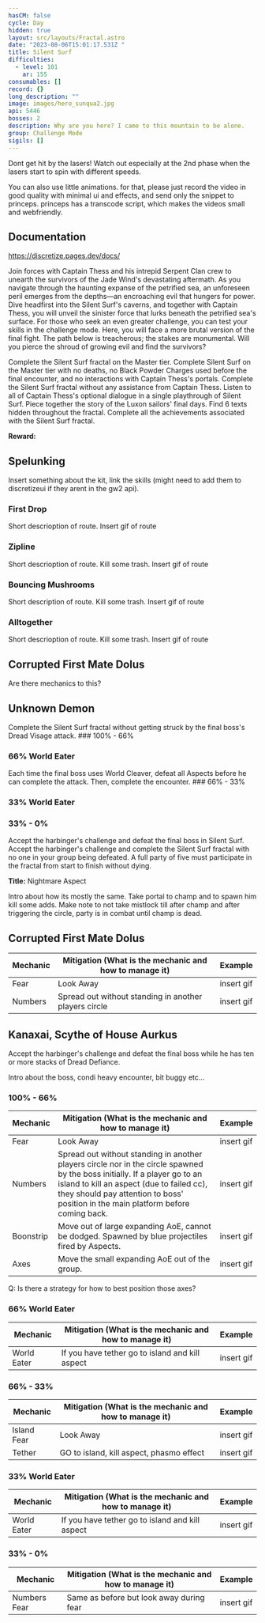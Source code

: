 ```yaml
---
hasCM: false
cycle: Day
hidden: true
layout: src/layouts/Fractal.astro
date: "2023-08-06T15:01:17.531Z "
title: Silent Surf
difficulties:
  - level: 101
    ar: 155
consumables: []
record: {}
long_description: ""
image: images/hero_sunqua2.jpg
api: 5446
bosses: 2
description: Why are you here? I came to this mountain to be alone.
group: Challenge Mode
sigils: []
---
```



<Achievement title="Still Faster Than Light">
Dont get hit by the lasers! Watch out especially at the 2nd phase when the lasers start to spin with different speeds.
</Achievement>

You can also use little animations. for that, please just record the video in good quality with minimal ui and effects, and send only the snippet to princeps. 
princeps has a transcode script, which makes the videos small and webfriendly.
<GifPlayer sourceId="snowblind-throw-firewood" caption="Throw firewood into the fire" />

## Documentation

https://discretize.pages.dev/docs/


Join forces with Captain Thess and his intrepid Serpent Clan crew to unearth the survivors of the Jade Wind's devastating aftermath. As you navigate through the haunting expanse of the petrified sea, an unforeseen peril emerges from the depths—an encroaching evil that hungers for power. Dive headfirst into the Silent Surf's caverns, and together with Captain Thess, you will unveil the sinister force that lurks beneath the petrified sea's surface. For those who seek an even greater challenge, you can test your skills in the challenge mode. Here, you will face a more brutal version of the final fight. The path below is treacherous; the stakes are monumental. Will you pierce the shroud of growing evil and find the survivors?

<Divider text="Normal Mode"/>
<Grid>
<GridItem>
<Achievement title="Cavalon's Champions ">
Complete the Silent Surf fractal on the Master tier. 
</Achievement>
</GridItem>
<GridItem>
<Achievement title="Peace and Quiet ">
Complete Silent Surf on the Master tier with no deaths, no Black Powder Charges used before the final encounter, and no interactions with Captain Thess's portals. 
</Achievement>
</GridItem>
<GridItem>
<Achievement title="Jade Sea Legs ">
Complete the Silent Surf fractal without any assistance from Captain Thess. 
</Achievement>
</GridItem>
<GridItem>
<Achievement title="Good Listener ">
Listen to all of Captain Thess's optional dialogue in a single playthrough of Silent Surf. 
</Achievement>
</GridItem>
<GridItem>
<Achievement title="Grim Investigation">
Piece together the story of the Luxon sailors' final days. Find 6 texts hidden throughout the fractal.
</Achievement>
</GridItem>
<GridItem>
<Achievement title="Silent Surf Fractal">
Complete all the achievements associated with the Silent Surf fractal.

**Reward:** <Item id="99876"/> 
</Achievement>
</GridItem>
</Grid>
## Spelunking

Insert something about the kit, link the skills (might need to add them to discretizeui if they arent in the gw2 api).

### First Drop

Short descrioption of route. Insert gif of route

### Zipline

Short descrioption of route. Kill some trash. Insert gif of route

### Bouncing Mushrooms

Short description of route. Kill some trash. Insert gif of route

### Alltogether

Short descrioption of route. Kill some trash. Insert gif of route

## Corrupted First Mate Dolus

Are there mechanics to this?

## Unknown Demon
<Achievement title="The Fearless Few ">
Complete the Silent Surf fractal without getting struck by the final boss's Dread Visage attack. 
</Achievement>
### 100% - 66%

### 66% World Eater
<Achievement title="Unsundered ">
Each time the final boss uses World Cleaver, defeat all Aspects before he can complete the attack. Then, complete the encounter. 
</Achievement>
### 66% - 33%

### 33% World Eater

### 33% - 0%

<Divider text="Challenge Mode"/>
<Grid>
<GridItem>
<Achievement title="Explorers of Antiquity ">
Accept the harbinger's challenge and defeat the final boss in Silent Surf.
</Achievement>
</GridItem>
<GridItem>
<Achievement title="Stalwart Serpents ">
Accept the harbinger's challenge and complete the Silent Surf fractal with no one in your group being defeated. A full party of five must participate in the fractal from start to finish without dying.

**Title:** Nightmare Aspect
</Achievement>
</GridItem>
</Grid>

Intro about how its mostly the same. Take portal to champ and to spawn him kill some adds. Make note to not take mistlock till after champ and after triggering the circle, party is in combat until champ is dead. 

## Corrupted First Mate Dolus

| Mechanic  | Mitigation  (What is the mechanic and how to manage it) | Example    |
|-----------|---------------------------------------------------------|------------|
| Fear     | Look Away                                                | insert gif |
| Numbers  | Spread out without standing in another players circle    | insert gif |

## Kanaxai, Scythe of House Aurkus
<Achievement title="Defiance Demolisher ">
Accept the harbinger's challenge and defeat the final boss while he has ten or more stacks of Dread Defiance. 
</Achievement>

Intro about the boss, condi heavy encounter, bit buggy etc... 
### 100% - 66%

| Mechanic  | Mitigation  (What is the mechanic and how to manage it) | Example    |
|-----------|---------------------------------------------------------|------------|
| Fear      | Look Away                                               | insert gif |
| Numbers   | Spread out without standing in another players circle nor in the circle spawned by the boss initially. If a player go to an island to kill an aspect (due to failed cc), they should pay attention to boss' position in the main platform before coming back.  | insert gif |
| Boonstrip | Move out of large expanding AoE, cannot be dodged. Spawned by blue projectiles fired by Aspects.       | insert gif |
| Axes      | Move the small expanding AoE out of the group.           | insert gif |

Q: Is there a strategy for how to best position those axes?

### 66% World Eater

| Mechanic    | Mitigation  (What is the mechanic and how to manage it)     | Example    |
|-------------|-------------------------------------------------------------|------------|
| World Eater | If you have tether go to island and kill aspect             | insert gif |

### 66% - 33%

| Mechanic    | Mitigation  (What is the mechanic and how to manage it) | Example    |
|-------------|---------------------------------------------------------|------------|
| Island Fear | Look Away                                               | insert gif |
| Tether      | GO to island, kill aspect, phasmo effect                | insert gif |

### 33% World Eater

| Mechanic    | Mitigation  (What is the mechanic and how to manage it)     | Example    |
|-------------|-------------------------------------------------------------|------------|
| World Eater | If you have tether go to island and kill aspect             | insert gif |

### 33% - 0%
| Mechanic     | Mitigation  (What is the mechanic and how to manage it)     | Example    |
|--------------|-------------------------------------------------------------|------------|
| Numbers Fear | Same as before but look away during fear                                | insert gif |
